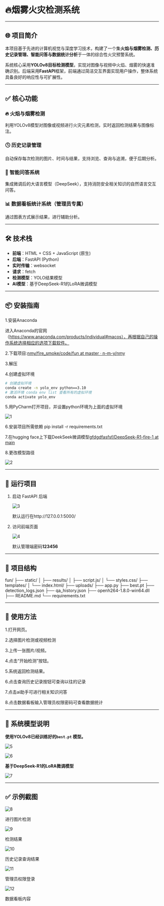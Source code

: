 # 🔥烟雾火灾检测系统

------

## 🌐 项目简介

本项目基于先进的计算机视觉与深度学习技术，构建了一个集**火焰与烟雾检测、历史记录管理、智能问答与数据统计分析**于一体的综合性火灾预警系统。

系统核心采用**YOLOv8目标检测模型**，实现对图像与视频中火焰、烟雾的快速准确识别。后端采用**FastAPI**框架，前端通过简洁交互界面实现用户操作，整体系统具备良好的响应性与可扩展性。

------

## ✅ 核心功能

### 🔥 **火焰与烟雾检测**

 利用YOLOv8模型对图像或视频进行火灾元素检测，实时返回检测结果与图像标注。

### 🕓 **历史记录管理**

 自动保存每次检测的图片、时间与结果，支持浏览、查询与追溯，便于后期分析。

### 💬 **智能问答系统**

 集成微调后的大语言模型（DeepSeek），支持消防安全相关知识的自然语言交互问答。

### 📊 **数据看板统计系统（管理员专属）**

 通过图表方式展示结果，进行辅助分析。

------

## 🛠️ 技术栈

- **前端**：HTML + CSS + JavaScript (原生)
- **后端**：FastAPI (Python)
- **实时传输**：websocket
- **请求**：fetch
- **检测模型**：YOLO结果模型
- **AI模型**：基于DeepSeek-R1的LoRA微调模型

------

## 📦 安装指南

1.安装Anaconda

进入Anaconda的官网（https://www.anaconda.com/products/individual#macos），再根据自己的操作系统选择相应的选项下载软件。

2.下载项目:[nmy/fire_smoke/code/fun at master · n-m-y/nmy](https://github.com/n-m-y/nmy/tree/master/fire_smoke/code/fun)

3.解压

4.创建虚拟环境

```bash
# 创建虚拟环境
conda create -n yolo_env python==3.10
# 激活环境 conda env list 查看所有的虚拟环境
conda activate yolo_env
```

5.用PyCharm打开项目，并设置python环境为上面的虚拟环境

![1](https://raw.githubusercontent.com/n-m-y/nmy/master/fire_smoke/png/1.png)

6.安装项目所需依赖
   pip install -r requirements.txt

7.在hugging face上下载DeekSeek微调模型[gfdgdfasfsf/DeepSeek-R1-fire-1 at main](https://huggingface.co/gfdgdfasfsf/DeepSeek-R1-fire-1/tree/main)

8.更改模型路径

![2](https://raw.githubusercontent.com/n-m-y/nmy/master/fire_smoke/png/2.png)

------

## 🚀 运行项目

1. 启动 FastAPI 后端

   ![3](https://raw.githubusercontent.com/n-m-y/nmy/master/fire_smoke/png/3.png)

   默认运行在http://127.0.0.1:5000/

2. 访问前端页面

   ![4](https://raw.githubusercontent.com/n-m-y/nmy/master/fire_smoke/png/4.png)
   
   默认管理端密码**123456**

------

## 📁 项目结构

fun/
├── static/ 
│    ├── results/ 
│    ├── script.js/
│    └── styles.css/ 
├── templates/ 
│    └── index.html/ 
├── uploads/ 
├── app.py
├── best.pt 
├── detection_logs.json 
├── qa_history.json 
├── openh264-1.8.0-win64.dll 
├── README.md
└── requirements.txt

------

## 📸 使用方法

1.打开网页。

2.选择图片检测或视频检测

3.上传一张图片/视频。

4.点击“开始检测”按钮。

5.系统返回检测结果。

6.点击查询历史记录按钮可查询以往的记录

7.点击ai助手可进行相关知识问答

8.点击数据看板输入管理员权限密码可查看数据统计

------

## 🧠 系统模型说明

**使用YOLOv8已经训练好的`best.pt` 模型。**

![5](https://raw.githubusercontent.com/n-m-y/nmy/master/fire_smoke/png/5.png)

![6](https://raw.githubusercontent.com/n-m-y/nmy/master/fire_smoke/png/6.png)

**基于DeepSeek-R1的LoRA微调模型**

![7](https://raw.githubusercontent.com/n-m-y/nmy/master/fire_smoke/png/7.png)

------

## ✅ 示例截图

![8](https://raw.githubusercontent.com/n-m-y/nmy/master/fire_smoke/png/8.png)

进行图片检测

![9](https://raw.githubusercontent.com/n-m-y/nmy/master/fire_smoke/png/9.png)

检测结果

![10](https://raw.githubusercontent.com/n-m-y/nmy/master/fire_smoke/png/10.png)

历史记录查询结果

![11](https://raw.githubusercontent.com/n-m-y/nmy/master/fire_smoke/png/11.png)

管理员权限登录

![12](https://raw.githubusercontent.com/n-m-y/nmy/master/fire_smoke/png/12.png)

数据看板内容